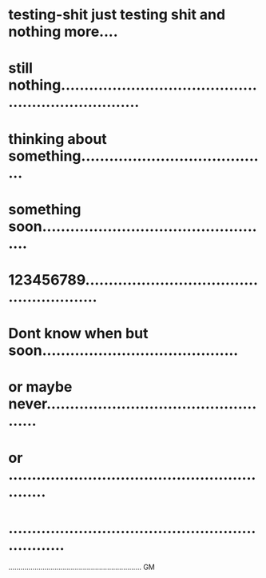 # testing-shit just testing shit and  nothing more....
# still nothing......................................................................
# thinking about something.........................................
# something soon..................................................
# 123456789........................................................
# Dont know when but soon..........................................
# or maybe never...................................................
# or .............................................................
# .................................................................
..................................................................
GM
